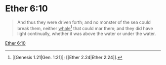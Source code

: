 # Ether 6:10

> And thus they were driven forth; and no monster of the sea could break them, neither <u>whale</u>[^a] that could mar them; and they did have light continually, whether it was above the water or under the water.

[Ether 6:10](https://www.churchofjesuschrist.org/study/scriptures/bofm/ether/6?lang=eng&id=p10#p10)


[^a]: [[Genesis 1.21|Gen. 1:21]]; [[Ether 2.24|Ether 2:24]].  
